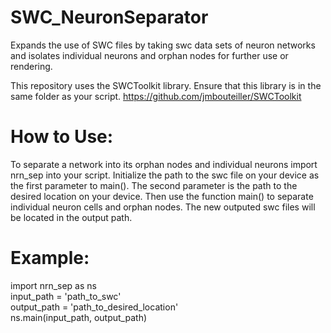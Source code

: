 # SWC_NeuronSeparator
Expands the use of SWC files by taking swc data sets of neuron networks and isolates individual neurons and orphan nodes for further use or rendering.

This repository uses the SWCToolkit library. Ensure that this library is in the same folder as your script. 
https://github.com/jmbouteiller/SWCToolkit

# How to Use: 
To separate a network into its orphan nodes and individual neurons import nrn_sep into your script. Initialize the path to the swc file on your device as the first parameter to main(). The second parameter is the path to the desired location on your device. Then use the function main() to separate individual neuron cells and orphan nodes. The new outputed swc files will be located in the output path. 
# Example: 

import nrn_sep as ns  
input_path  = 'path_to_swc'  
output_path = 'path_to_desired_location'  
ns.main(input_path, output_path)  
